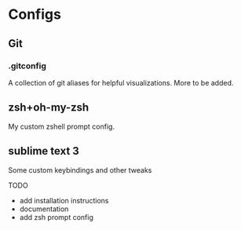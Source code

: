# Configs

## Git
### .gitconfig
A collection of git aliases for helpful visualizations. More to be added.

## zsh+oh-my-zsh
My custom zshell prompt config.

## sublime text 3
Some custom keybindings and other tweaks

TODO
- add installation instructions
- documentation
- add zsh prompt config